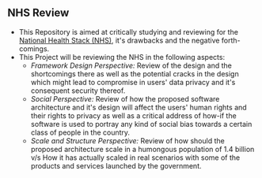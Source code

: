 ## NHS Review

- This Repository is aimed at critically studying and reviewing for the [National Health Stack (NHS)](https://abdm.gov.in:8081/uploads/NHS_Strategy_and_Approach_1_89e2dd8f87.pdf), it's drawbacks and the negative forth-comings.
- This Project will be reviewing the NHS in the following aspects:
	- *Framework Design Perspective:*  Review of the design and the shortcomings there as well as the potential cracks in the design which might lead to compromise in users' data privacy and it's consequent security thereof.
	- *Social Perspective:* Review of how the proposed software architecture and it's design will affect the users' human rights and their rights to privacy as well as  a critical address of how-if the software is used to portray any kind of social bias towards a certain class of people in the country.
	- *Scale and Structure Perspective:* Review of how should the proposed architecture scale in a humongous population of 1.4 billion v/s How it has actually scaled in real scenarios with some of the  products and services launched by the government.